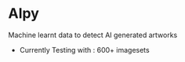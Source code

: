 # AIpy

Machine learnt data to detect AI generated artworks

- Currently Testing with : 600+ imagesets
